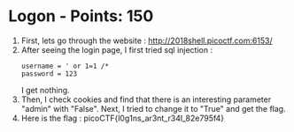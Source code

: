 # Logon - Points: 150

1. First, lets go through the website : http://2018shell.picoctf.com:6153/
2. After seeing the login page, I first tried sql injection : 
    ```
    username = ' or 1=1 /*
    password = 123
    ```
    I get nothing.
3. Then, I check cookies and find that there is an interesting parameter "admin" with "False". Next, I tried to change it to "True" and get the flag.
4. Here is the flag : picoCTF{l0g1ns_ar3nt_r34l_82e795f4}
